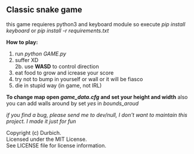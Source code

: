 ## Classic snake game

this game requieres python3 and keyboard module
so execute *pip install keyboard* or *pip install -r requirements.txt*

**How to play:**
1. run *python GAME.py*
2. suffer XD<br/>
2b. use **WASD** to control direction
3. eat food to grow and icrease your score
4. try not to bump in yourself or wall or it will be fiasco
5. die in stupid way (in game, not IRL)

**To change map open *game_data.cfg* and set your height and width**
also you can add walls around by set *yes* in *bounds_aroud*

*if you find a bug, please send me to dev/null, I don't want to*
*maintain this project. I made it just for fun*

Copyright (c) Durbich.<br/>
Licensed under the MIT License.<br/>
See LICENSE file for license information.
